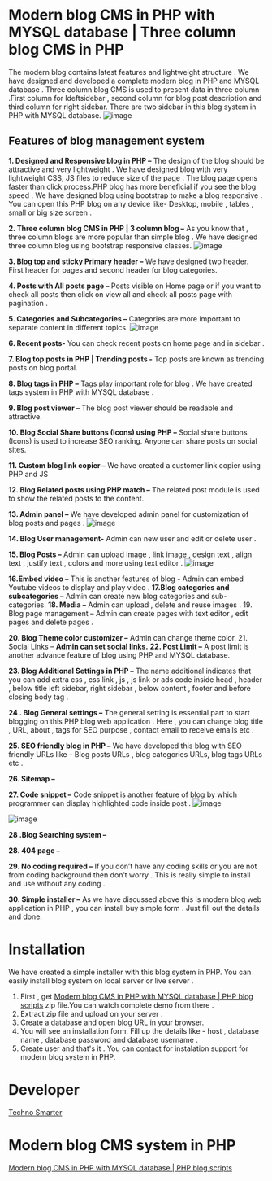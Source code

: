 # Modern blog CMS in PHP with MYSQL database | Three column blog CMS in PHP 
The modern blog contains latest features and lightweight structure . We have designed and developed a complete modern blog in PHP and MYSQL database .
Three column blog CMS is used to present data in three column .First column for ldeftsidebar , second column for blog post description and third column for right sidebar.
There are two sidebar in this blog system in PHP with MYSQL database. 
![image](https://user-images.githubusercontent.com/41726733/209184095-37348199-6f43-4a40-a109-0d4fc510084b.png)


<h2>Features of blog management system </h2>
<strong>1. Designed and Responsive blog in PHP –</strong>
The design of the blog should be attractive and very lightweight . We have designed blog with very lightweight CSS, JS files to reduce size of the page . The blog page opens faster than click process.PHP blog has more beneficial if you see the blog speed . We have designed blog using bootstrap to make a blog responsive . You can open this PHP blog on any device like- Desktop, mobile , tables , small or big size screen .

<strong>2. Three column blog CMS in PHP | 3 column blog –</strong>
As you know that , three column blogs are more popular than simple blog .  We have designed three column blog using bootstrap responsive classes.
![image](https://user-images.githubusercontent.com/41726733/209188398-993436df-7929-420a-a99d-2410e48cb79d.png)


<strong>3. Blog top and sticky Primary header –</strong>
We have designed two header. First header for pages and second header for blog categories.

<strong>4. Posts with All posts page –</strong>
Posts visible on Home page or if you want to check all posts then click on view all and check all posts page with pagination .

<strong>5. Categories and Subcategories –</strong>
 Categories are more important to separate content in different topics.
 ![image](https://user-images.githubusercontent.com/41726733/209188429-531e58d6-cb44-46b2-82ff-d731863a59e7.png)


<strong>6. Recent posts-</strong>
You can check recent posts on home page and in sidebar .

<strong>7. Blog top posts in PHP | Trending posts -</strong>
Top posts are known as trending posts on blog portal.

<strong>8. Blog tags in PHP –</strong>
Tags play important role for blog . We have created tags system in PHP with MYSQL database .

<strong>9. Blog post viewer –</strong>
The blog post viewer should be readable and attractive.

<strong>10. Blog Social Share buttons (Icons) using PHP –</strong>
Social share buttons (Icons) is used to increase SEO ranking. Anyone can share posts on social sites.

<strong>11. Custom blog link copier –</strong>
We have created a customer link copier using PHP and JS

<strong>12. Blog Related posts using PHP match –</strong>
The related post module is used to show the related posts to the content.

<strong>13. Admin panel –</strong>
We have developed admin panel for customization of blog posts and pages .
![image](https://user-images.githubusercontent.com/41726733/209188480-26b69685-f1ce-489e-ba39-9d34ef293df5.png)


<strong>14. Blog User management-</strong>
Admin can new user and edit or delete user .

<strong>15. Blog Posts –</strong>
Admin can upload image , link image , design text , align text , justify text , colors and more using text editor .
![image](https://user-images.githubusercontent.com/41726733/209188522-14b6d496-a8b7-4455-80b1-bc098a0f1fbb.png)


<strong>16.Embed video –</strong>
This is another features of blog - Admin can embed Youtube videos to display and play video .
<strong>17.Blog categories and subcategories –</strong>
Admin can create new blog categories and sub-categories. 
<strong>18. Media –</strong>
Admin can upload , delete and reuse images .
19.  Blog page management –
Admin can create pages with text editor , edit pages and delete pages .

<strong>20. Blog Theme color customizer –</strong>
Admin can change theme color.
21. Social Links –
<strong>Admin can set social links.</strong>
<strong>22. Post Limit –</strong>
A post limit is another advance feature of blog using PHP and MYSQL database.

<strong>23. Blog Additional Settings in PHP –</strong>
The name additional indicates that you can add extra css , css link , js , js link or ads code inside head , header , below title left sidebar, right sidebar , below content , footer and before closing body tag .  

<strong>24 . Blog General settings –</strong>
The general setting is essential part to start blogging on this PHP blog web application . Here , you can change blog title , URL, about , tags for SEO purpose , contact email to receive emails etc .

<strong>25. SEO friendly blog in PHP –</strong>
We have developed this blog with SEO friendly URLs like – Blog posts URLs , blog categories URLs, blog tags URLs etc .

<strong>26. Sitemap –</strong>

<strong>27. Code snippet –</strong>
Code snippet is another feature of blog by which programmer can display highlighted code inside post .
![image](https://user-images.githubusercontent.com/41726733/209188593-396c1f0b-9f9c-4048-b84d-f46bbb31f4cc.png)

![image](https://user-images.githubusercontent.com/41726733/209188603-94b2dfd8-27e1-4c23-98e8-0be2cd82d3fc.png)


<strong>28 .Blog Searching system –</strong>

<strong>28. 404 page –</strong>

<strong>29. No coding required –</strong>
If you don’t have any coding skills or you are not from coding background then don’t worry . This is really simple to install and use without any coding .

<strong>30. Simple installer –</strong>
As we have discussed above this is modern blog web application in PHP , you can install buy simple form . Just fill out the details and done.

# Installation
We have created a simple installer with this blog system in PHP. You can easily install blog system on local server or live server . 
1. First , get  <a target="_blank" href="https://technosmarter.com/item/modern-blog-cms-in-php-with-mysql-database">Modern blog CMS in PHP with MYSQL database | PHP blog scripts</a> zip file.You can watch complete demo from there . <br>
3. Extract zip file and upload on your server . <br>
4. Create a database and open blog URL in your browser. <br>
5. You will see an installation form. Fill up the details like - host , database name , database password and database username . <br>
6. Create user and that's it . You can <a href="https://technosmarter.com/contact">contact</a> for instalation support for modern blog system in PHP. 

# Developer 
<a href="https://technosmarter.com">Techno Smarter</a>
# Modern blog CMS system in PHP
<a href="https://technosmarter.com/item/modern-blog-cms-in-php-with-mysql-database">Modern blog CMS in PHP with MYSQL database | PHP blog scripts</a>



